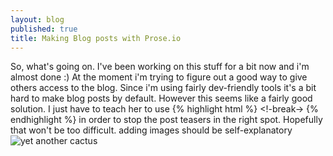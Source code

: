 ```yaml
---
layout: blog
published: true
title: Making Blog posts with Prose.io
---
```






So, what's going on.
I've been working on this stuff for a bit now and i'm almost done :)
At the moment i'm trying to figure out a good way to give others access to the blog. Since i'm using fairly dev-friendly tools it's a bit hard to make blog posts by default. However this seems like a fairly good solution. I just have to teach her to use
{% highlight html %}
<!-break->
{% endhighlight %}
in order to stop the post teasers in the right spot.
Hopefully that won't be too difficult.
adding images should be self-explanatory
![yet another cactus]({{site.baseurl}}/http://i.imgur.com/a6AVWLN.png)
